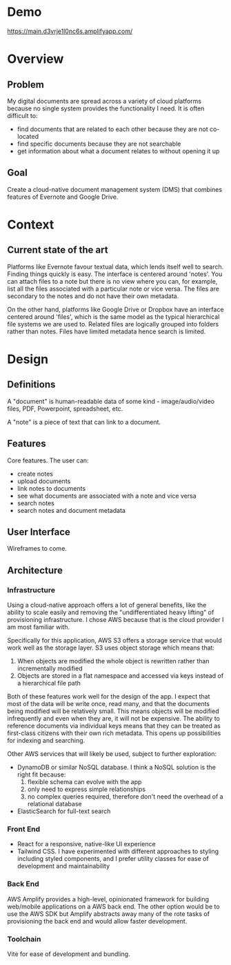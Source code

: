 # Demo
https://main.d3vrje1l0nc6s.amplifyapp.com/
# Overview

## Problem
My digital documents are spread across a variety of cloud platforms because no single system provides the functionality I need. It is often difficult to:
- find documents that are related to each other because they are not co-located
- find specific documents because they are not searchable
- get information about what a document relates to without opening it up

## Goal
Create a cloud-native document management system (DMS) that combines features of Evernote and Google Drive.

# Context
## Current state of the art
Platforms like Evernote favour textual data, which lends itself well to  search. Finding things quickly is easy. The interface is centered around 'notes'. You can attach files to a note but there is no view where you can, for example, list all the files associated with a particular note or vice versa. The files are secondary to the notes and do not have their own metadata.

On the other hand, platforms like Google Drive or Dropbox have an interface centered around 'files', which is the same model as the typical hierarchical file systems we are used to. Related files are logically grouped into folders rather than notes. Files have limited metadata hence search is limited.

# Design

## Definitions
A "document" is human-readable data of some kind - image/audio/video files, PDF, Powerpoint, spreadsheet, etc.

A "note" is a piece of text that can link to a document.

## Features
Core features. The user can:
- create notes
- upload documents
- link notes to documents
- see what documents are associated with a note and vice versa
- search notes 
- search notes and document metadata

## User Interface

Wireframes to come.

## Architecture

### Infrastructure

Using a cloud-native approach offers a lot of general benefits, like the ability to scale easily and removing the "undifferentiated heavy lifting" of provisioning infrastructure. I chose AWS because that is the cloud provider I am most familiar with.

Specifically for this application, AWS S3 offers a storage service that would work well as the storage layer. S3 uses object storage which means that:  
  1. When objects are modified the whole object is rewritten rather than incrementally modified
  2. Objects are stored in a flat namespace and accessed via keys instead of a hierarchical file path

Both of these features work well for the design of the app. I expect that most of the data will be write once, read many, and that the documents being modified will be relatively small. This means objects will be modified infrequently and even when they are, it will not be expensive. The ability to reference documents via individual keys means that they can be treated as first-class citizens with their own rich metadata. This opens up possibilities for indexing and searching.

Other AWS services that will likely be used, subject to further exploration:
- DynamoDB or similar NoSQL database. I think a NoSQL solution is the right fit because:
  1. flexible schema can evolve with the app
  2. only need to express simple relationships
  3. no complex queries required, therefore don't need the overhead of a relational database
- ElasticSearch for full-text search

### Front End

- React for a responsive, native-like UI experience
- Tailwind CSS. I have experimented with different approaches to styling including styled components, and I prefer utility classes for ease of development and maintainability

### Back End

AWS Amplify provides a high-level, opinionated framework for building web/mobile applications on a AWS back end. The other option would be to use the AWS SDK but Amplify abstracts away many of the rote tasks of provisioning the back end and would allow faster development.

### Toolchain

Vite for ease of development and bundling.